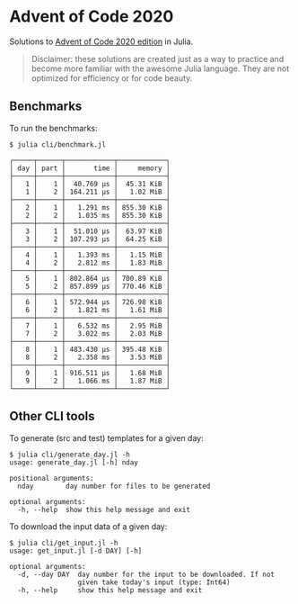 # Advent of Code 2020

Solutions to [Advent of Code 2020 edition](https://adventofcode.com/2020) in Julia.

> Disclaimer: these solutions are created just as a way to practice and become more familiar
with the awesome Julia language. They are not optimized for efficiency or for code beauty.

## Benchmarks

To run the benchmarks:

    $ julia cli/benchmark.jl

```
┌─────┬──────┬────────────┬────────────┐
│ day │ part │       time │     memory │
├─────┼──────┼────────────┼────────────┤
│   1 │    1 │  40.769 μs │  45.31 KiB │
│   1 │    2 │ 164.211 μs │   1.02 MiB │
├─────┼──────┼────────────┼────────────┤
│   2 │    1 │   1.291 ms │ 855.30 KiB │
│   2 │    2 │   1.035 ms │ 855.30 KiB │
├─────┼──────┼────────────┼────────────┤
│   3 │    1 │  51.010 μs │  63.97 KiB │
│   3 │    2 │ 107.293 μs │  64.25 KiB │
├─────┼──────┼────────────┼────────────┤
│   4 │    1 │   1.393 ms │   1.15 MiB │
│   4 │    2 │   2.812 ms │   1.83 MiB │
├─────┼──────┼────────────┼────────────┤
│   5 │    1 │ 802.864 μs │ 700.89 KiB │
│   5 │    2 │ 857.899 μs │ 770.46 KiB │
├─────┼──────┼────────────┼────────────┤
│   6 │    1 │ 572.944 μs │ 726.98 KiB │
│   6 │    2 │   1.821 ms │   1.61 MiB │
├─────┼──────┼────────────┼────────────┤
│   7 │    1 │   6.532 ms │   2.95 MiB │
│   7 │    2 │   3.022 ms │   2.03 MiB │
├─────┼──────┼────────────┼────────────┤
│   8 │    1 │ 483.430 μs │ 395.48 KiB │
│   8 │    2 │   2.358 ms │   3.53 MiB │
├─────┼──────┼────────────┼────────────┤
│   9 │    1 │ 916.511 μs │   1.68 MiB │
│   9 │    2 │   1.066 ms │   1.87 MiB │
└─────┴──────┴────────────┴────────────┘

```

## Other CLI tools

To generate (src and test) templates for a given day:
```
$ julia cli/generate_day.jl -h
usage: generate_day.jl [-h] nday

positional arguments:
  nday        day number for files to be generated

optional arguments:
  -h, --help  show this help message and exit
```

To download the input data of a given day:
```
$ julia cli/get_input.jl -h
usage: get_input.jl [-d DAY] [-h]

optional arguments:
  -d, --day DAY  day number for the input to be downloaded. If not
                 given take today's input (type: Int64)
  -h, --help     show this help message and exit
```
